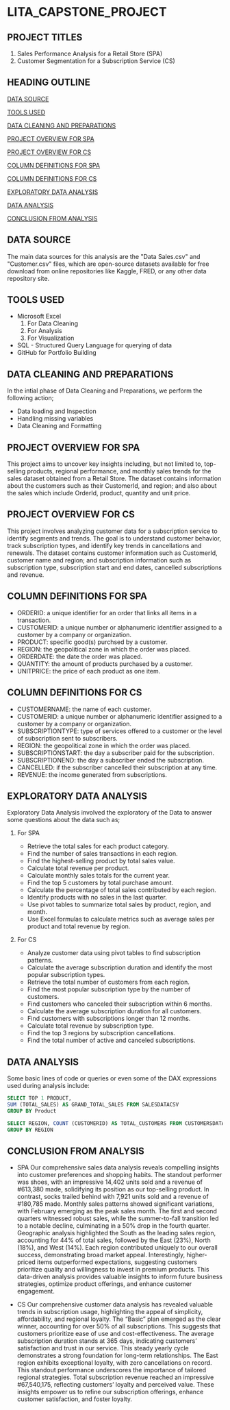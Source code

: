 # LITA_CAPSTONE_PROJECT

## PROJECT TITLES
1. Sales Performance Analysis for a Retail Store (SPA)
2. Customer Segmentation for a Subscription Service (CS)

## HEADING OUTLINE
[DATA SOURCE](#data-source)

[TOOLS USED](#tools-used)

[DATA CLEANING AND PREPARATIONS](#data-cleaning-and-preparations)

[PROJECT OVERVIEW FOR SPA](#project-overview-for-spa)

[PROJECT OVERVIEW FOR CS](#project-overview-for-cs)

[COLUMN DEFINITIONS FOR SPA](#column-definitions-for-spa)

[COLUMN DEFINITIONS FOR CS](#column-definitions-for-cs)

[EXPLORATORY DATA ANALYSIS](#exploratory-data-analysis)

[DATA ANALYSIS](#data-analysis)

[CONCLUSION FROM ANALYSIS](#conclusion-from-analysis)

## DATA SOURCE
The main data sources for this analysis are the "Data Sales.csv" and "Customer.csv" files, which are open-source datasets available for free download from online repositories like Kaggle, FRED, or any other data repository site.

## TOOLS USED
- Microsoft Excel
  1. For Data Cleaning
  2. For Analysis
  3. For Visualization
- SQL - Structured Query Language for querying of data
- GitHub for Portfolio Building

## DATA CLEANING AND PREPARATIONS
In the intial phase of Data Cleaning and Preparations, we perform the following action;
- Data loading and Inspection
- Handling missing variables
- Data Cleaning and Formatting

## PROJECT OVERVIEW FOR SPA
This project aims to uncover key insights including, but not limited to, top-selling products, regional performance, and monthly sales trends for the sales dataset obtained from a Retail Store. The dataset contains information about the customers such as their CustomerId, and region; and also about the sales which include OrderId, product, quantity and unit price.

## PROJECT OVERVIEW FOR CS
This project involves analyzing customer data for a subscription service to identify segments and trends. The goal is to understand customer behavior, track subscription types, and identify key trends in cancellations and renewals. The dataset contains customer information such as CustomerId, customer name and region; and subscription information such as subscription type, subscription start and end dates, cancelled subscriptions and revenue.

## COLUMN DEFINITIONS FOR SPA
- ORDERID: a unique identifier for an order that links all items in a transaction.
- CUSTOMERID: a unique number or alphanumeric identifier assigned to a customer by a company or organization.
- PRODUCT: specific good(s) purchsed by a customer.
- REGION: the geopolitical zone in which the order was placed.
- ORDERDATE: the date the order was placed.
- QUANTITY: the amount of products purchased by a customer.
- UNITPRICE: the price of each product as one item.

## COLUMN DEFINITIONS FOR CS
- CUSTOMERNAME: the name of each customer.
- CUSTOMERID: a unique number or alphanumeric identifier assigned to a customer by a company or organization.
- SUBSCRIPTIONTYPE: type of services offered to a customer or the level of subscription sent to subscribers.
- REGION: the geopolitical zone in which the order was placed.
- SUBSCRIPTIONSTART: the day a subscriber paid for the subscription.
- SUBSCRIPTIONEND: the day a subscriber ended the subscription.
- CANCELLED: if the subscriber cancelled their subscription at any time.
- REVENUE: the income generated from subscriptions.

## EXPLORATORY DATA ANALYSIS
Exploratory Data Analysis involved the exploratory of the Data to answer some questions about the data such as;
1. For SPA
   - Retrieve the total sales for each product category.
   - Find the number of sales transactions in each region.
   - Find the highest-selling product by total sales value.
   - Calculate total revenue per product.
   - Calculate monthly sales totals for the current year.
   - Find the top 5 customers by total purchase amount.
   - Calculate the percentage of total sales contributed by each region.
   - Identify products with no sales in the last quarter.
   - Use pivot tables to summarize total sales by product, region, and month.
   - Use Excel formulas to calculate metrics such as average sales per product and total revenue by region.
  
  2. For CS
     - Analyze customer data using pivot tables to find subscription patterns.
     - Calculate the average subscription duration and identify the most popular subscription types.
     - Retrieve the total number of customers from each region.
     - Find the most popular subscription type by the number of customers.
     - Find customers who canceled their subscription within 6 months.
     - Calculate the average subscription duration for all customers.
     - Find customers with subscriptions longer than 12 months.
     - Calculate total revenue by subscription type.
     - Find the top 3 regions by subscription cancellations.
     - Find the total number of active and canceled subscriptions.

## DATA ANALYSIS
Some basic lines of code or queries or even some of the DAX expressions used during analysis include:
```SQL
SELECT TOP 1 PRODUCT,
SUM (TOTAL_SALES) AS GRAND_TOTAL_SALES FROM SALESDATACSV
GROUP BY Product
```

```SQL
SELECT REGION, COUNT (CUSTOMERID) AS TOTAL_CUSTOMERS FROM CUSTOMERSDATA
GROUP BY REGION
```

## CONCLUSION FROM ANALYSIS
- SPA
Our comprehensive sales data analysis reveals compelling insights into customer preferences and shopping habits. The standout performer was shoes, with an impressive 14,402 units sold and a revenue of #613,380 made, solidifying its position as our top-selling product. In contrast, socks trailed behind with 7,921 units sold and a revenue of #180,785 made. Monthly sales patterns showed significant variations, with February emerging as the peak sales month. The first and second quarters witnessed robust sales, while the summer-to-fall transition led to a notable decline, culminating in a 50% drop in the fourth quarter. Geographic analysis highlighted the South as the leading sales region, accounting for 44% of total sales, followed by the East (23%), North (18%), and West (14%). Each region contributed uniquely to our overall success, demonstrating broad market appeal. Interestingly, higher-priced items outperformed expectations, suggesting customers prioritize quality and willingness to invest in premium products.
This data-driven analysis provides valuable insights to inform future business strategies, optimize product offerings, and enhance customer engagement. 

- CS
Our comprehensive customer data analysis has revealed valuable trends in subscription usage, highlighting the appeal of simplicity, affordability, and regional loyalty. The “Basic” plan emerged as the clear winner, accounting for over 50% of all subscriptions. This suggests that customers prioritize ease of use and cost-effectiveness. The average subscription duration stands at 365 days, indicating customers’ satisfaction and trust in our service. This steady yearly cycle demonstrates a strong foundation for long-term relationships. The East region exhibits exceptional loyalty, with zero cancellations on record. This standout performance underscores the importance of tailored regional strategies. Total subscription revenue reached an impressive #67,540,175, reflecting customers’ loyalty and perceived value.
These insights empower us to refine our subscription offerings, enhance customer satisfaction, and foster loyalty.
